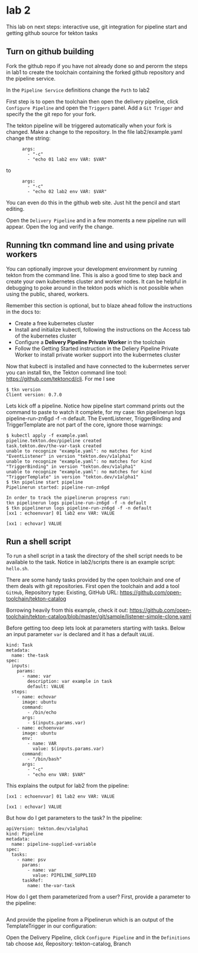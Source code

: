 # lab 2
This lab on next steps: interactive use, git integration for pipeline start and getting github source for tekton tasks

## Turn on github building

Fork the github repo if you have not already done so and perorm the steps in lab1 to create the toolchain containing the forked github repository and the pipeline service.

In the `Pipeline Service` definitions change the `Path` to lab2

First step is to open the toolchain then open the delivery pipeline, click `Configure Pipeline` and open the `Triggers` panel. Add a `Git Trigger` and specify the the git repo for your fork.

The tekton pipeline will be triggered automatically when your fork is changed.  Make a change to the repository.  In the file lab2/example.yaml change the string:

```
      args:
        - "-c"
        - "echo 01 lab2 env VAR: $VAR"
```
to
```
      args:
        - "-c"
        - "echo 02 lab2 env VAR: $VAR"
```
You can even do this in the github web site.  Just hit the pencil and start editing.

Open the `Delivery Pipeline` and in a few moments a new pipeline run will appear.  Open the log and verify the change.

## Running tkn command line and using private workers
You can optionally improve your development environment by running tekton from the command line.  This is also a good time to step back and create your own kubernetes cluster and worker nodes.  It can be helpful in debugging to poke around in the tekton pods which is not possible when using the public, shared, workers.  

Remember this section is optional, but to blaze ahead follow the instructions in the docs to:

- Create a free kubernetes cluster
- Install and initialize kubectl, following the instructions on the Access tab of the kubernetes cluster
- Configure a **Delivery Pipeline Private Worker** in the toolchain
- Follow the Getting Started instruction in the Deliery Pipeline Private Worker to install private worker support into the kuberrnetes cluster

Now that kubectl is installed and have connected to the kuberrnetes server you can install tkn, the Tekton command line tool: https://github.com/tektoncd/cli.  For me I see

```
$ tkn version
Client version: 0.7.0
```

Lets kick off a pipeline.  Notice how pipeline start command prints out the command to paste to watch it complete, for my case: tkn pipelinerun logs pipeline-run-zn6gd -f -n default.  The EventListener, TriggerBinding and TriggerTemplate are not part of the core, ignore those warnings:

```
$ kubectl apply -f example.yaml
pipeline.tekton.dev/pipeline created
task.tekton.dev/the-var-task created
unable to recognize "example.yaml": no matches for kind "EventListener" in version "tekton.dev/v1alpha1"
unable to recognize "example.yaml": no matches for kind "TriggerBinding" in version "tekton.dev/v1alpha1"
unable to recognize "example.yaml": no matches for kind "TriggerTemplate" in version "tekton.dev/v1alpha1"
$ tkn pipeline start pipeline
Pipelinerun started: pipeline-run-zn6gd

In order to track the pipelinerun progress run:
tkn pipelinerun logs pipeline-run-zn6gd -f -n default
$ tkn pipelinerun logs pipeline-run-zn6gd -f -n default
[xx1 : echoenvvar] 01 lab2 env VAR: VALUE

[xx1 : echovar] VALUE

```

## Run a shell script

To run a shell script in a task the directory of the shell script needs to be available to the task.  Notice in lab2/scripts there is an example script: `hello.sh`.

There are some handy tasks provided by the open toolchain and one of them deals with git repositories.  First open the toolchain and add a tool `GitHub`, Repository type: Existing, GitHub URL: https://github.com/open-toolchain/tekton-catalog

Borrowing heavily from this example, check it out: https://github.com/open-toolchain/tekton-catalog/blob/master/git/sample/listener-simple-clone.yaml

Before getting too deep lets look at parameters starting with tasks.  Below an input parameter `var` is declared and it has a default `VALUE`.
```
kind: Task
metadata:
  name: the-task
spec:
  inputs:
    params:
      - name: var
        description: var example in task
        default: VALUE
  steps:
    - name: echovar
      image: ubuntu
      command:
        - /bin/echo
      args:
        - $(inputs.params.var)
    - name: echoenvvar
      image: ubuntu
      env:
        - name: VAR
          value: $(inputs.params.var)
      command:
        - "/bin/bash"
      args:
        - "-c"
        - "echo env VAR: $VAR"
```

This explains the output for lab2 from the pipeline:
```
[xx1 : echoenvvar] 01 lab2 env VAR: VALUE

[xx1 : echovar] VALUE
```

But how do I get parameters to the task? In the pipeline:
```
apiVersion: tekton.dev/v1alpha1
kind: Pipeline
metadata:
  name: pipeline-supplied-variable
spec:
  tasks:
    - name: psv
      params:
        - name: var
          value: PIPELINE_SUPPLIED
      taskRef:
        name: the-var-task
```

How do I get them parameterized from a user?  First, provide a parameter to the pipeline:
```
```

And provide the pipeline from a Pipelinerun which is an output of the TemplateTrigger in our configuration:








Open the Delivery Pipeline, click `Configure Pipeline` and in the `Definitions` tab choose `Add`, Repository: tekton-catalog, Branch


